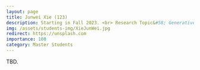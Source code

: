 ```yaml
---
layout: page
title: Junwei Xie (123)
description: Starting in Fall 2023. <br> Research Topic&#58; Generative Adversarial Attack.
img: /assets/students-img/XieJunWei.jpg
redirect: https://unsplash.com
importance: 108
category: Master Students
---
```


TBD.
